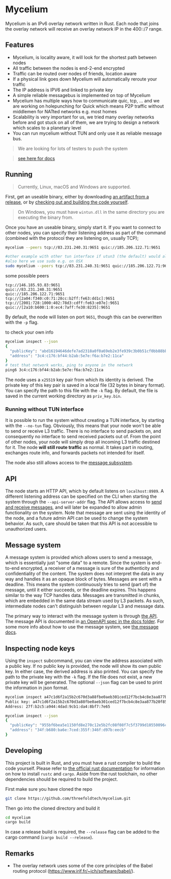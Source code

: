 # Mycelium

Mycelium is an IPv6 overlay network written in Rust. Each node that joins the overlay network will receive an overlay network IP in the 400::/7 range.

## Features

- Mycelium, is locality aware, it will look for the shortest path between nodes
- All traffic between the nodes is end-2-end encrypted
- Traffic can be routed over nodes of friends, location aware
- If a physical link goes down Mycelium will automatically reroute your traffic
- The IP address is IPV6 and linked to private key
- A simple reliable messagebus is implemented on top of Mycelium
- Mycelium has multiple ways how to communicate quic, tcp, ... and we are working on holepunching for Quick which means P2P traffic without middlemen for NATted networks e.g. most homes
- Scalability is very important for us, we tried many overlay networks before and got stuck on all of them, we are trying to design a network which scales to a planetary level
- You can run mycelium without TUN and only use it as reliable message bus.

> We are looking for lots of testers to push the system

> [see here for docs](https://github.com/threefoldtech/mycelium/tree/master/docs)

## Running

> Currently, Linux, macOS and Windows are supported.

First, get an useable binary, either by downloading [an artifact from a release](https://github.com/threefoldtech/mycelium/releases),
or by [checking out and building the code yourself](#developing).

> On Windows, you must have `wintun.dll` in the same directory you are executing the binary from.

Once you have an useable binary, simply start it. If you want to connect to other nodes, you can specify their listening address as
part of the command (combined with the protocol they are listening on, usually TCP);

```sh
mycelium --peers tcp://83.231.240.31:9651 quic://185.206.122.71:9651

#other example with other tun interface if utun3 (the default) would already be used
#also here we use sudo e.g. on OSX
sudo mycelium --peers tcp://83.231.240.31:9651 quic://185.206.122.71:9651 --tun-name utun9

```

some possible peers
```
tcp://146.185.93.83:9651
quic://83.231.240.31:9651
quic://185.206.122.71:9651
tcp://[2a04:f340:c0:71:28cc:b2ff:fe63:dd1c]:9651
tcp://[2001:728:1000:402:78d3:cdff:fe63:e07e]:9651
quic://[2a10:b600:1:0:ec4:7aff:fe30:8235]:9651
```

By default, the node will listen on port `9651`, though this can be overwritten with the `-p` flag.

to check your own info

```bash
mycelium inspect --json
{
  "publicKey": "abd16194646defe7ad2318a0f0a69eb2e3fe939c3b0b51cf0bb88bb8028ecd1d",
  "address": "3c4:c176:bf44:b2ab:5e7e:f6a:b7e2:11ca"
}
# test that network works, ping to anyone in the network
ping6 3c4:c176:bf44:b2ab:5e7e:f6a:b7e2:11ca
```

The node uses a `x25519` key pair from which its identity is derived. The private key of this key pair
is saved in a local file (32 bytes in binary format). You can specify the path to this file with the
`-k` flag. By default, the file is saved in the current working directory as `priv_key.bin`.

### Running without TUN interface

It is possible to run the system without creating a TUN interface, by starting with the `--no-tun` flag.
Obviously, this means that your node won't be able to send or receive L3 traffic. There is no interface
to send packets on, and consequently no interface to send received packets out of. From the point of
other nodes, your node will simply drop all incoming L3 traffic destined for it. The node **will still
route traffic** as normal. It takes part in routing, exchanges route info, and forwards packets not
intended for itself.

The node also still allows access to the [message subsystem](#message-system).

## API

The node starts an HTTP API, which by default listens on `localhost:8989`. A different listening address
can be specified on the CLI when starting the system through the `--api-server-addr` flag. The API
allows access to [send and receive messages](#message-system), and will later be expanded to allow
admin functionality on the system. Note that message are sent using the identity of the node, and a
future admin API can be used to change the system behavior. As such, care should be taken that this
API is not accessible to unauthorized users.

## Message system

A message system is provided which allows users to send a message, which is essentially just "some data"
to a remote. Since the system is end-to-end encrypted, a receiver of a message is sure of the authenticity
and confidentiality of the content. The system does not interpret the data in any way and handles it
as an opaque block of bytes. Messages are sent with a deadline. This means the system continuously
tries to send (part of) the message, until it either succeeds, or the deadline expires. This happens
similar to the way TCP handles data. Messages are transmitted in chunks, which are embedded in the
same data stream used by L3 packets. As such, intermediate nodes can't distinguish between regular L3
and message data.

The primary way to interact with the message system is through [the API](#API). The message API is
documented in [an OpenAPI spec in the docs folder](docs/api.yaml). For some more info about how to
use the message system, see [the message docs](/docs/message.md).


## Inspecting node keys

Using the `inspect` subcommand, you can view the address associated with a public key. If no public key is provided, the node will show
its own public key. In either case, the derived address is also printed. You can specify the path to the private key with the `-k` flag.
If the file does not exist, a new private key will be generated. The optional `--json` flag can be used to print the information in json
format.

```sh
mycelium inspect a47c1d6f2a15b2c670d3a88fbe0aeb301ced12f7bcb4c8e3aa877b20f8559c02
Public key: a47c1d6f2a15b2c670d3a88fbe0aeb301ced12f7bcb4c8e3aa877b20f8559c02
Address: 27f:b2c5:a944:4dad:9cb1:da4:8bf7:7e65
```

```sh
mycelium inspect --json
{
  "publicKey": "955bf6bea5e1150fd8e270c12e5b2fc08f08f7c5f3799d10550096cc137d671b",
  "address": "34f:b680:ba6e:7ced:355f:346f:d97b:eecb"
}
```

## Developing

This project is built in Rust, and you must have a rust compiler to build the code yourself. Please refer to [the official rust documentation](https://www.rust-lang.org/)
for information on how to install `rustc` and `cargo`. Aside from the rust toolchain, no other dependencies should be required to
build the project.

First make sure you have cloned the repo

```sh
git clone https://github.com/threefoldtech/mycelium.git
```

Then go into the cloned directory and build it

```sh
cd mycelium
cargo build
```

In case a release build is required, the `--release` flag can be added to the cargo command (`cargo build --release`).

## Remarks

-  The overlay network uses some of the core principles of the Babel routing protocol (<https://www.irif.fr/~jch/software/babel/>). 
